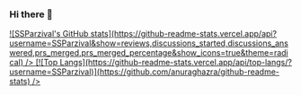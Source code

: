 ### Hi there 👋
<a href="https://github.com/anuraghazra/github-readme-stats">
  ![SSParzival's GitHub stats](https://github-readme-stats.vercel.app/api?username=SSParzival&show=reviews,discussions_started,discussions_answered,prs_merged,prs_merged_percentage&show_icons=true&theme=radical) />
</a>
<a href="https://github.com/anuraghazra/convoychat">
  [![Top Langs](https://github-readme-stats.vercel.app/api/top-langs/?username=SSParzival)](https://github.com/anuraghazra/github-readme-stats) />
</a>


<!--
**SSParzival/SSParzival** is a ✨ _special_ ✨ repository because its `README.md` (this file) appears on your GitHub profile.

Here are some ideas to get you started:

- 🔭 I’m currently working on ...
- 🌱 I’m currently learning ...
- 👯 I’m looking to collaborate on ...
- 🤔 I’m looking for help with ...
- 💬 Ask me about ...
- 📫 How to reach me: ...
- 😄 Pronouns: ...
- ⚡ Fun fact: ...
-->
